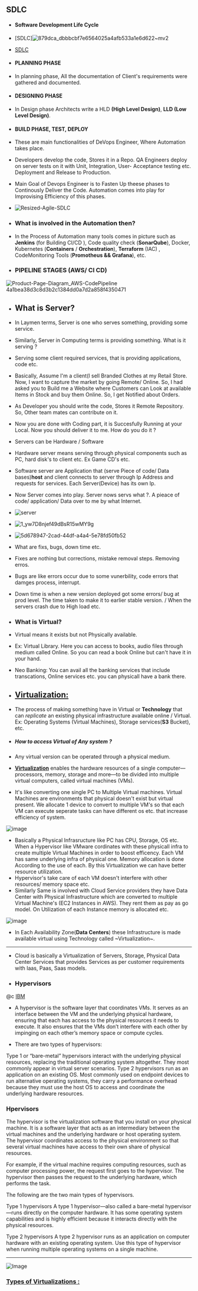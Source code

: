 ## SDLC 
- #### Software Development Life Cycle
- [SDLC]![879dca_dbbbcbf7e6564025a4afb533a1e6d622~mv2](https://github.com/viveklingireddy/Prep/assets/67540715/37a1c8a8-01c6-4ae3-a090-27a417e96f0f)
- [SDLC](https://aws.amazon.com/what-is/sdlc)
- #### PLANNING PHASE
- In planning phase, All the documentation of Client's requirements were gathered and documented.
- #### DESIGNING PHASE
- In Design phase Architects write a HLD **(High Level Design)**, **LLD (Low Level Design)**.
- #### BUILD PHASE, TEST, DEPLOY
- These are main functionalities of DeVops Engineer, Where Automation takes place. 
- Developers develop the code, Stores it in a Repo. QA Engineers deploy on server tests on it with Unit, Integration,
   User- Acceptance testing etc. Deployment and Release to Production.
- Main Goal of Devops Engineer is to Fasten Up theese phases to Continously Deliver the Code. Automation comes into play for
  Improvising Efficiency of this phases. 
- ![Resized-Agile-SDLC](https://github.com/viveklingireddy/Prep/assets/67540715/a7cc2c00-a123-4806-885d-9009755ac6eb)

- ### What is involved in the Automation then?
- In the Process of Automation many tools comes in picture such as **Jenkins** (for Building CI/CD ), Code quality check (**SonarQube**), Docker, Kubernetes (**Containers** / **Orchestration**), **Terraform** (IAC) , CodeMonitoring Tools (**Promotheus && Grafana**), etc.
-  ### PIPELINE STAGES (AWS/ CI CD)

![Product-Page-Diagram_AWS-CodePipeline 4a1bea38d3c8d3b2c1384dd0a7d2a858f4350471](https://github.com/viveklingireddy/Prep/assets/67540715/bcbc87b9-f5a9-4332-bc55-3b5e430b3480)

- ## What is Server?
- In Laymen terms, Server is one who serves something, providing some service.
- Similarly, Server in Computing terms is providing something. What is it serving ?
- Serving some client required services, that is providing applications, code etc.
- Basically, Assume I'm a client(I sell Branded Clothes at my Retail Store. Now, I want to capture the market by going Remote/ Online. So, I had asked you to Build me a Website where Customers can Look at available Items in Stock and buy them
  Online. So, I get Notified about Orders.
- As Developer you should write the code, Stores it Remote Repository. So, Other team mates can contribute on it.
- Now you are done with Coding part, it is Succesfully Running at your Local. Now you should deliver it to me. How do you do it ?
- Servers can be Hardware  / Software
- Hardware  server means serving through physical components such as PC, hard disk's to client etc. Ex Game CD's etc.
- Software server are Application that (serve Piece of code/ Data bases)**host** and client connects to server through Ip 
Address and  requests for services. Each Server(Device) has its own Ip.
- Now Server comes into play. Server nows servs what ?. A pieace of code/ application/ Data over to me by what Internet.
- ![server](https://github.com/viveklingireddy/Prep/assets/67540715/52b0b9de-d3f6-4846-8838-e3c35f97db12)
- ![1_yw7D8njef49dBsR15wMY9g](https://github.com/viveklingireddy/Prep/assets/67540715/c5c5c181-8f11-4b14-8735-7436f78bb550)

-   ![5d678947-2cad-44df-a4a4-5e78fd50fb52](https://github.com/viveklingireddy/Prep/assets/67540715/eaacbff9-1bed-47ec-bb59-94661361c3ea)

-   What are fixs, bugs, down time etc.
-   Fixes are nothing but corrections, mistake removal steps. Removing erros.
-   Bugs are like errors occur due to some vunerbility, code errors that damges process, interrupt.
-   Down time is when a new version deployed got some errors/ bug at prod level. The time taken to make it to earlier stable version. / When the servers crash due to High load etc.
-   ### What is Virtual?
-   Virtual means it exists but not Physically available. 
-   Ex: Virtual Library. Here you can access to books, audio files through medium called Online. So you can read a book Online but can't have it in your hand.
-   Neo Banking: You can avail all the banking services that include transcations, Online services etc. you can physicall have a bank there.
-   ## [Virtualization:](https://aws.amazon.com/what-is/virtualization/#:~:text=Virtualization%20is%20technology%20that%20you,on%20a%20single%20physical%20machine.)
-   The process of making something have in Virtual or **Technology** that can *replicate* an existing physical infrastructure available online / Virtual. Ex: Operating Systems (Virtual Machines), Storage services(**S3** Bucket), etc.
-   ##### How to access Virtual of Any system ?
-   Any virtual version can be operated through a physical medium.

-   [**Virtualization**](https://www.ibm.com/topics/virtualization)  enables the hardware resources of a single computer—processors, memory, storage and more—to be divided into multiple virtual computers, called virtual machines (VMs).
-   It's like converting one single PC to Multiple Virtual machines. Virtual Machines are environments that physical doesn't exist but virtual present. We allocate 1 device to convert to multiple VM's so that each VM can execute seperate tasks can have different os etc. that increase efficiency of system.


![image](https://github.com/viveklingireddy/Prep/assets/67540715/e09ab6a6-bfb0-4a48-abff-e2ee6daf8491)

- Basically a Physical Infrasructure like PC has CPU, Storage, OS etc. When a Hypervisor like VMware cordinates with these physicall infra to create multiple Virtual Machines in order to boost efficency. Each VM has same underlying infra of physical one.
  Memory allocation is done According to the use of each. By this Virtualization we can have better resource utilization.
-  Hypervisor's take care of each VM doesn't interfere with other resources/ memory space etc.
-  Similarly Same is involved with Cloud Service providers they have Data Center with Physical Infrastructure which are converted to multiple Virtual Machine's (EC2 Instances in AWS). They rent them as pay as go model. On Utilization of each Instance memory is allocated etc.

![image](https://github.com/viveklingireddy/Prep/assets/67540715/ee2da3e9-a9a3-4c57-b55a-1892310b2011)

- In Each Availability Zone(**Data Centers**) these Infrastructure is made available virtual using Technology called ~Virtualization~.
-   ---
-   Cloud is basically a Virtualization of Servers, Storage, Physical Data Center Services that provides Services as per customer requirements with Iaas, Paas, Saas models.
-   ### Hypervisors
  @c [IBM](https://www.ibm.com/topics/virtualization)
- A hypervisor is the software layer that coordinates VMs. It serves as an interface between the VM and the underlying physical hardware, ensuring that each has access to the physical resources it needs to execute. It also ensures that the VMs don’t interfere with each other by impinging on each other’s memory space or compute cycles.

- There are two types of hypervisors:

Type 1 or “bare-metal” hypervisors interact with the underlying physical resources, replacing the traditional operating system altogether. They most commonly appear in virtual server scenarios.
Type 2 hypervisors run as an application on an existing OS. Most commonly used on endpoint devices to run alternative operating systems, they carry a performance overhead because they must use the host OS to access and coordinate the underlying hardware resources.

### Hpervisors
The hypervisor is the virtualization software that you install on your physical machine. It is a software layer that acts as an intermediary between the virtual machines and the underlying hardware or host operating system. The hypervisor coordinates access to the physical environment so that several virtual machines have access to their own share of physical resources. 

For example, if the virtual machine requires computing resources, such as computer processing power, the request first goes to the hypervisor. The hypervisor then passes the request to the underlying hardware, which performs the task. 

The following are the two main types of hypervisors.

Type 1 hypervisors
A type 1 hypervisor—also called a bare-metal hypervisor—runs directly on the computer hardware. It has some operating system capabilities and is highly efficient because it interacts directly with the physical resources. 

Type 2 hypervisors 
A type 2 hypervisor runs as an application on computer hardware with an existing operating system. Use this type of hypervisor when running multiple operating systems on a single machine.   

---
 ![Image](https://insights.sei.cmu.edu/media/images/multicorevirtualization_firesm.max-1280x720.format-webp.webp)
 
### [Types of Virtualizations :](TypesOfVirtualization.md)

